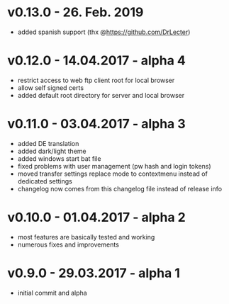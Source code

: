# v0.13.0 - 26. Feb. 2019
* added spanish support (thx @https://github.com/DrLecter)

# v0.12.0 - 14.04.2017 - alpha 4
* restrict access to web ftp client root for local browser
* allow self signed certs
* added default root directory for server and local browser


# v0.11.0 - 03.04.2017 - alpha 3
* added DE translation
* added dark/light theme
* added windows start bat file
* fixed problems with user management (pw hash and login tokens)
* moved transfer settings replace mode to contextmenu instead of dedicated settings
* changelog now comes from this changelog file instead of release info

# v0.10.0 - 01.04.2017 - alpha 2
* most features are basically tested and working
* numerous fixes and improvements

# v0.9.0 - 29.03.2017 -  alpha 1
* initial commit and alpha
